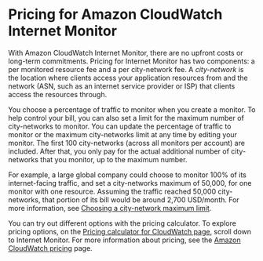 # Pricing for Amazon CloudWatch Internet Monitor<a name="CloudWatch-InternetMonitor.pricing"></a>

With Amazon CloudWatch Internet Monitor, there are no upfront costs or long\-term commitments\. Pricing for Internet Monitor has two components: a per monitored resource fee and a per city\-network fee\. A *city\-network* is the location where clients access your application resources from and the network \(ASN, such as an internet service provider or ISP\) that clients access the resources through\.

You choose a percentage of traffic to monitor when you create a monitor\. To help control your bill, you can also set a limit for the maximum number of city\-networks to monitor\. You can update the percentage of traffic to monitor or the maximum city\-networks limit at any time by editing your monitor\. The first 100 city\-networks \(across all monitors per account\) are included\. After that, you only pay for the actual additional number of city\-networks that you monitor, up to the maximum number\.

For example, a large global company could choose to monitor 100% of its internet\-facing traffic, and set a city\-networks maximum of 50,000, for one monitor with one resource\. Assuming the traffic reached 50,000 city\-networks, that portion of its bill would be around 2,700 USD/month\. For more information, see [Choosing a city\-network maximum limit](IMCityNetworksMaximum.md)\.

You can try out different options with the pricing calculator\. To explore pricing options, on the [Pricing calculator for CloudWatch page](https://calculator.aws/#/addService/CloudWatch), scroll down to Internet Monitor\. For more information about pricing, see the [Amazon CloudWatch pricing](http://aws.amazon.com/cloudwatch/pricing/) page\. 